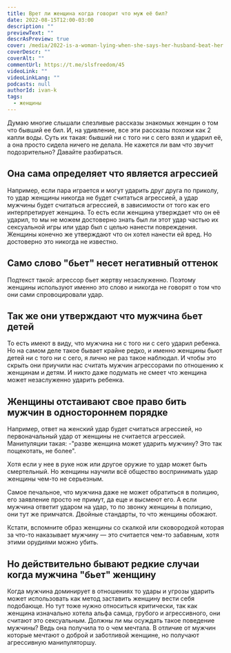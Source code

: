 ```yaml
---
title: Врет ли женщина когда говорит что муж её бил?
date: 2022-08-15T12:00-03:00
description: ""
previewText: ""
descrAsPreview: true
cover: /media/2022-is-a-woman-lying-when-she-says-her-husband-beat-her.avif
coverDescr: ""
coverAlt: ""
commentUrl: https://t.me/slsfreedom/45
videoLink: ""
videoLinkLang: ""
podcasts: null
authorId: ivan-k
tags:
  - женщины
---
```

Думаю многие слышали слезливые рассказы знакомых женщин о том что бывший ее бил. И, на удивление, все эти рассказы похожи как 2 капли воды. Суть их такая: бывший ни с того ни с сего взял и ударил её, а она просто сидела ничего не делала. Не кажется ли вам что звучит подозрительно? Давайте разбираться.

## Она сама определяет что является агрессией

Например, если пара играется и могут ударить друг друга по приколу, то удар женщины никогда не будет считаться агрессией, а удар мужчины будет считаться агрессией, в зависимости от того как его интерпретирует женщина. То есть если женщина утверждает что он её ударил, то мы не можем достоверно знать был ли этот удар частью их сексуальной игры или удар был с целью нанести повреждения. Женщины конечно же утверждают что он хотел нанести ей вред. Но достоверно это никогда не известно.

## Само слово "бьет" несет негативный оттенок

Подтекст такой: агрессор бьет жертву незаслуженно. Поэтому женщины используют именно это слово и никогда не говорят о том что они сами спровоцировали удар.

## Так же они утверждают что мужчина бьет детей

То есть имеют в виду, что мужчина ни с того ни с сего ударил ребенка. Но на самом деле такое бывает крайне редко, и именно женщины бьют детей ни с того ни с сего, я лично не раз такое наблюдал. И чтобы это скрыть они приучили нас считать мужчин агрессорами по отношению к женщинам и детям. И никто даже подумать не смеет что женщина может незаслуженно ударить ребенка.

## Женщины отстаивают свое право бить мужчин в одностороннем порядке

Например, ответ на женский удар будет считаться агрессией, но первоначальный удар от женщины не считается агрессией. Манипуляции такая: -"разве женщина может ударить мужчину? Это так пощекотать, не более".

Хотя если у нее в руке нож или другое оружие то удар может быть смертельный. Но женщины научили всё общество воспринимать удар женщины чем-то не серьезным.

Самое печальное, что мужчина даже не может обратиться в полицию, его заявление просто не примут, да еще и высмеют его. А если мужчина ответит ударом на удар, то по звонку женщины в полицию, они тут же примчатся. Двойные стандарты, то что женщины обожают.

Кстати, вспомните образ женщины со скалкой или сковородкой которая за что-то наказывает мужчину — это считается чем-то забавным, хотя этими орудиями можно убить.

## Но действительно бывают редкие случаи когда мужчина "бьет" женщину

Когда мужчина доминирует в отношениях то удары и угрозы ударить может использовать как метод заставить женщину вести себя подобающе. Но тут тоже нужно относиться критически, так как женщина изначально хотела альфа самца, грубого и агрессивного, они считают это сексуальным. Должны ли мы осуждать такое поведение мужчины? Ведь она получила то о чем мечтала. В отличие от мужчин которые мечтают о доброй и заботливой женщине, но получают агрессивную манипуляторшу.
